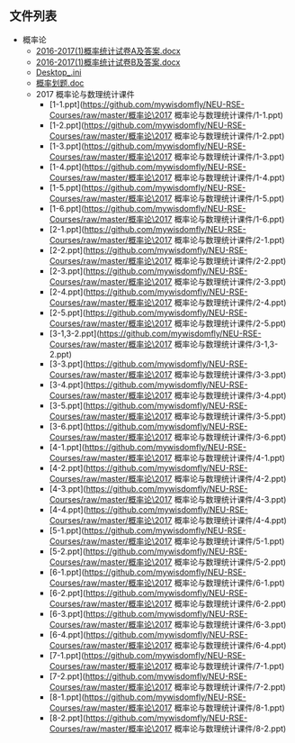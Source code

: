 

## 文件列表

- 概率论
    - [2016-2017(1)概率统计试卷A及答案.docx](https://github.com/mywisdomfly/NEU-RSE-Courses/raw/master/概率论/2016-2017(1)概率统计试卷A及答案.docx)
    - [2016-2017(1)概率统计试卷B及答案.docx](https://github.com/mywisdomfly/NEU-RSE-Courses/raw/master/概率论/2016-2017(1)概率统计试卷B及答案.docx)
    - [Desktop_.ini](https://github.com/mywisdomfly/NEU-RSE-Courses/raw/master/概率论/Desktop_.ini)
    - [概率划题.doc](https://github.com/mywisdomfly/NEU-RSE-Courses/raw/master/概率论/概率划题.doc)
    - 2017 概率论与数理统计课件
        - [1-1.ppt](https://github.com/mywisdomfly/NEU-RSE-Courses/raw/master/概率论\2017 概率论与数理统计课件/1-1.ppt)
        - [1-2.ppt](https://github.com/mywisdomfly/NEU-RSE-Courses/raw/master/概率论\2017 概率论与数理统计课件/1-2.ppt)
        - [1-3.ppt](https://github.com/mywisdomfly/NEU-RSE-Courses/raw/master/概率论\2017 概率论与数理统计课件/1-3.ppt)
        - [1-4.ppt](https://github.com/mywisdomfly/NEU-RSE-Courses/raw/master/概率论\2017 概率论与数理统计课件/1-4.ppt)
        - [1-5.ppt](https://github.com/mywisdomfly/NEU-RSE-Courses/raw/master/概率论\2017 概率论与数理统计课件/1-5.ppt)
        - [1-6.ppt](https://github.com/mywisdomfly/NEU-RSE-Courses/raw/master/概率论\2017 概率论与数理统计课件/1-6.ppt)
        - [2-1.ppt](https://github.com/mywisdomfly/NEU-RSE-Courses/raw/master/概率论\2017 概率论与数理统计课件/2-1.ppt)
        - [2-2.ppt](https://github.com/mywisdomfly/NEU-RSE-Courses/raw/master/概率论\2017 概率论与数理统计课件/2-2.ppt)
        - [2-3.ppt](https://github.com/mywisdomfly/NEU-RSE-Courses/raw/master/概率论\2017 概率论与数理统计课件/2-3.ppt)
        - [2-4.ppt](https://github.com/mywisdomfly/NEU-RSE-Courses/raw/master/概率论\2017 概率论与数理统计课件/2-4.ppt)
        - [2-5.ppt](https://github.com/mywisdomfly/NEU-RSE-Courses/raw/master/概率论\2017 概率论与数理统计课件/2-5.ppt)
        - [3-1,3-2.ppt](https://github.com/mywisdomfly/NEU-RSE-Courses/raw/master/概率论\2017 概率论与数理统计课件/3-1,3-2.ppt)
        - [3-3.ppt](https://github.com/mywisdomfly/NEU-RSE-Courses/raw/master/概率论\2017 概率论与数理统计课件/3-3.ppt)
        - [3-4.ppt](https://github.com/mywisdomfly/NEU-RSE-Courses/raw/master/概率论\2017 概率论与数理统计课件/3-4.ppt)
        - [3-5.ppt](https://github.com/mywisdomfly/NEU-RSE-Courses/raw/master/概率论\2017 概率论与数理统计课件/3-5.ppt)
        - [3-6.ppt](https://github.com/mywisdomfly/NEU-RSE-Courses/raw/master/概率论\2017 概率论与数理统计课件/3-6.ppt)
        - [4-1.ppt](https://github.com/mywisdomfly/NEU-RSE-Courses/raw/master/概率论\2017 概率论与数理统计课件/4-1.ppt)
        - [4-2.ppt](https://github.com/mywisdomfly/NEU-RSE-Courses/raw/master/概率论\2017 概率论与数理统计课件/4-2.ppt)
        - [4-3.ppt](https://github.com/mywisdomfly/NEU-RSE-Courses/raw/master/概率论\2017 概率论与数理统计课件/4-3.ppt)
        - [4-4.ppt](https://github.com/mywisdomfly/NEU-RSE-Courses/raw/master/概率论\2017 概率论与数理统计课件/4-4.ppt)
        - [5-1.ppt](https://github.com/mywisdomfly/NEU-RSE-Courses/raw/master/概率论\2017 概率论与数理统计课件/5-1.ppt)
        - [5-2.ppt](https://github.com/mywisdomfly/NEU-RSE-Courses/raw/master/概率论\2017 概率论与数理统计课件/5-2.ppt)
        - [6-1.ppt](https://github.com/mywisdomfly/NEU-RSE-Courses/raw/master/概率论\2017 概率论与数理统计课件/6-1.ppt)
        - [6-2.ppt](https://github.com/mywisdomfly/NEU-RSE-Courses/raw/master/概率论\2017 概率论与数理统计课件/6-2.ppt)
        - [6-3.ppt](https://github.com/mywisdomfly/NEU-RSE-Courses/raw/master/概率论\2017 概率论与数理统计课件/6-3.ppt)
        - [6-4.ppt](https://github.com/mywisdomfly/NEU-RSE-Courses/raw/master/概率论\2017 概率论与数理统计课件/6-4.ppt)
        - [7-1.ppt](https://github.com/mywisdomfly/NEU-RSE-Courses/raw/master/概率论\2017 概率论与数理统计课件/7-1.ppt)
        - [7-2.ppt](https://github.com/mywisdomfly/NEU-RSE-Courses/raw/master/概率论\2017 概率论与数理统计课件/7-2.ppt)
        - [8-1.ppt](https://github.com/mywisdomfly/NEU-RSE-Courses/raw/master/概率论\2017 概率论与数理统计课件/8-1.ppt)
        - [8-2.ppt](https://github.com/mywisdomfly/NEU-RSE-Courses/raw/master/概率论\2017 概率论与数理统计课件/8-2.ppt)
